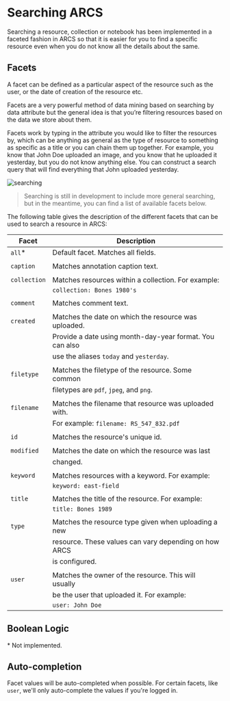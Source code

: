 Searching ARCS
==============
Searching a resource, collection or notebook has been implemented in a faceted fashion in ARCS so that it is easier for you to find a specific resource even when you do not know all the details about the same.
 
Facets
------
A facet can be defined as a particular aspect of the resource such as the user, or the date of creation of the resource etc.

Facets are a very powerful method of data mining based on searching by data attribute but the general idea is that you’re filtering resources based on the data we store about them.

Facets work by typing in the attribute you would like to filter the resources by, which can be anything as general as the type of resource to something as specific as a title or you can chain them up together. 
For example, you know that John Doe uploaded an image, and you know that he uploaded it yesterday, but you do not know anything else. You can construct a search query that will find everything that John uploaded yesterday.

![searching](../img/docs/searching.png)

>Searching is still in development to include more general searching, but in the meantime, you can find a list of available facets below.

The following table gives the description of the different facets that can be used to search a resource in ARCS:


Facet         | Description
------------- | -----------------------------------------------------
`all`\*       | Default facet. Matches all fields.
              |
`caption`     | Matches annotation caption text.
              |
`collection`  | Matches resources within a collection. For example:
              | `collection: Bones 1980's`
              |
`comment`     | Matches comment text.
              |
`created`     | Matches the date on which the resource was uploaded.
              | Provide a date using month-day-year format. You can also 
              | use the aliases `today` and `yesterday`.
              | 
`filetype`    | Matches the filetype of the resource. Some common
              | filetypes are `pdf`, `jpeg`, and `png`.
              |
`filename`    | Matches the filename that resource was uploaded with.
              | For example: `filename: RS_547_832.pdf`
              |
`id`          | Matches the resource's unique id.
              |
`modified`    | Matches the date on which the resource was last 
              | changed. 
              |
`keyword`     | Matches resources with a keyword. For example: 
              | `keyword: east-field`
              |
`title`       | Matches the title of the resource. For example:
              | `title: Bones 1989`
              |
`type`        | Matches the resource type given when uploading a new
              | resource. These values can vary depending on how ARCS
              | is configured.
              |
`user`        | Matches the owner of the resource. This will usually
              | be the user that uploaded it. For example:
              | `user: John Doe`
   
Boolean Logic
-------------
\* Not implemented.

Auto-completion
---------------
Facet values will be auto-completed when possible. For certain facets,
like `user`, we'll only auto-complete the values if you're logged in.
